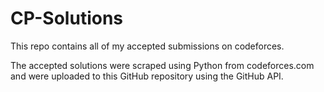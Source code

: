 # CP-Solutions

This repo contains all of my accepted submissions on codeforces.

The accepted solutions were scraped using Python from codeforces.com and were uploaded to this GitHub repository using the GitHub API.
